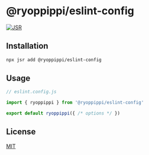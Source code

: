# @ryoppippi/eslint-config

[![JSR](https://jsr.io/badges/@ryoppippi/eslint-config)](https://jsr.io/@ryoppippi/eslint-config)

## Installation

```sh
npx jsr add @ryoppippi/eslint-config
```

## Usage


```ts
// eslint.config.js

import { ryoppippi } from '@ryoppippi/eslint-config'

export default ryoppippi({ /* options */ })
```

## License
[MIT](./LICENSE)
